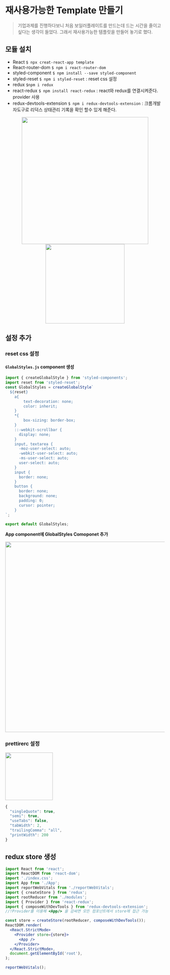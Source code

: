 # 재사용가능한 Template 만들기
> 기업과제를 진행하다보니 처음 보일러플레이트를 만드는데 드는 시간을 줄이고 싶다는 생각이 들었다.
그래서 재사용가능한 템플릿을 만들어 놓기로 했다.

## 모듈 설치
- React `$ npx creat-react-app template`
- React-router-dom `$ npm i react-router-dom`
- styled-component `$ npm install --save styled-component`
- styled-reset `$ npm i styled-reset`
: reset css 설정
- redux `$npm i redux`
- react-redux `$ npm install react-redux`
: react와 redux를 연결시켜준다. provider 사용
- redux-devtools-extension `$ npm i redux-devtools-extension` 
: 크롬개발자도구로 리덕스 상태관리 기록을 확인 할수 있게 해준다.
<div align="center"><img width="400px" src="https://images.velog.io/images/hinyc/post/de0c319d-21bc-48e1-a041-c5efb5499ce9/image.png"/></div>
  
<div align="center"><img width="250px" src="https://images.velog.io/images/hinyc/post/f353854e-4903-4827-ba20-5cb7c61007cb/image.png"/></div>
  

## 설정 추가
### reset css 설정
#### `GlobalStyles.js` component 생성
```jsx
import { createGlobalStyle } from 'styled-components';
import reset from 'styled-reset';
const GlobalStyles = createGlobalStyle` 
  ${reset}
    a{
        text-decoration: none;
        color: inherit;
    }
    *{
        box-sizing: border-box;
    }
    ::-webkit-scrollbar {
      display: none;
    }
    input, textarea { 
      -moz-user-select: auto;
      -webkit-user-select: auto;
      -ms-user-select: auto;
      user-select: auto;
    }
    input {
      border: none;
    }
    button {
      border: none;
      background: none;
      padding: 0;
      cursor: pointer;
    }
`;

export default GlobalStyles;

```

**App component에 GlobalStyles Comoponet 추가**
<div align="center"><img width="600px" src="https://images.velog.io/images/hinyc/post/decfa986-f57c-4496-b4ea-7ad967ed7b33/image.png"/></div>


### prettirerc 설정

<img width="150px" src="https://images.velog.io/images/hinyc/post/44f7e756-d3f1-472a-b1df-fbf9d26d5fc9/image.png"/>

```js
{
  "singleQuote": true,
  "semi": true,
  "useTabs": false,
  "tabWidth": 2,
  "trailingComma": "all",
  "printWidth": 200
}
```

## redux store 생성
```jsx
import React from 'react';
import ReactDOM from 'react-dom';
import './index.css';
import App from './App';
import reportWebVitals from './reportWebVitals';
import { createStore } from 'redux';
import rootReducer from './modules';
import { Provider } from 'react-redux';
import { composeWithDevTools } from 'redux-devtools-extension';
//!Provider를 이용해 <App/> 을 감싸면 모든 컴포넌트에서 store에 접근 가능

const store = createStore(rootReducer, composeWithDevTools());
ReactDOM.render(
  <React.StrictMode>
    <Provider store={store}>
      <App />
    </Provider>
  </React.StrictMode>,
  document.getElementById('root'),
);

reportWebVitals();
```
